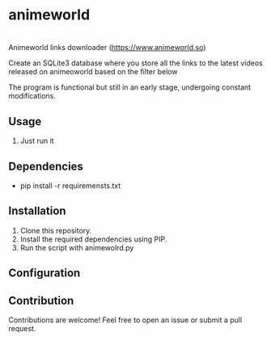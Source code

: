 # animeworld
#
Animeworld links downloader (https://www.animeworld.so)

Create an SQLite3 database where you store all the links to the latest videos released on animeoworld based on the filter below

The program is functional but still in an early stage, undergoing constant modifications.

## Usage

1. Just run it

## Dependencies

- pip install -r requiremensts.txt

## Installation

1. Clone this repository.
2. Install the required dependencies using PIP.
3. Run the script with animewolrd.py

## Configuration


## Contribution

Contributions are welcome! Feel free to open an issue or submit a pull request.
